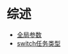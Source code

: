 # 综述

<!-- TODO 由于 side menu 不支持多个等级，所以新建了一个leading page存放 -->
* [全局参数](global-parameter.md)
* [switch任务类型](task/switch.md)

